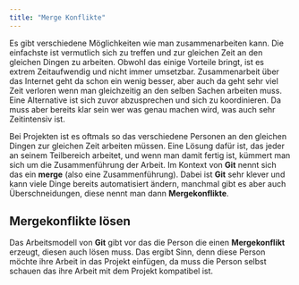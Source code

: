 ```yaml
---
title: "Merge Konflikte"
---
```


Es gibt verschiedene Möglichkeiten wie man zusammenarbeiten kann. Die einfachste ist vermutlich sich zu treffen und zur gleichen Zeit an den gleichen Dingen zu arbeiten. Obwohl das einige Vorteile bringt, ist es extrem Zeitaufwendig und nicht immer umsetzbar. Zusammenarbeit über das Internet geht da schon ein wenig besser, aber auch da geht sehr viel Zeit verloren wenn man gleichzeitig an den selben Sachen arbeiten muss. Eine Alternative ist sich zuvor abzusprechen und sich zu koordinieren. Da muss aber bereits klar sein wer was genau machen wird, was auch sehr Zeitintensiv ist.

Bei Projekten ist es oftmals so das verschiedene Personen an den gleichen Dingen zur gleichen Zeit arbeiten müssen. Eine Lösung dafür ist, das jeder an seinem Teilbereich arbeitet, und wenn man damit fertig ist, kümmert man sich um die Zusammenführung der Arbeit. Im Kontext von **Git** nennt sich das ein **merge** (also eine Zusammenführung). Dabei ist **Git** sehr klever und kann viele Dinge bereits automatisiert ändern, manchmal gibt es aber auch Überschneidungen, diese nennt man dann **Mergekonflikte**.

## Mergekonflikte lösen

Das Arbeitsmodell von **Git** gibt vor das die Person die einen **Mergekonflikt** erzeugt, diesen auch lösen muss. Das ergibt Sinn, denn diese Person möchte ihre Arbeit in das Projekt einfügen, da muss die Person selbst schauen das ihre Arbeit mit dem Projekt kompatibel ist.

